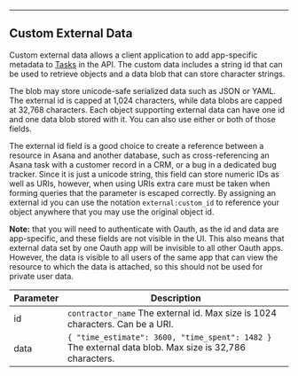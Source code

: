 <hr>
<section>

## Custom External Data

Custom external data allows a client application to add app-specific metadata to [Tasks](#asana-tasks)
in the API. The custom data includes a string id that can be used to retrieve objects and a data blob that can store
character strings.

The blob may store unicode-safe serialized data such as JSON or YAML. The external id is capped at 1,024 characters, while data
blobs are capped at 32,768 characters. Each object supporting external data can have one id and one data blob stored
with it. You can also use either or both of those fields.

The external id field is a good choice to create a reference between a resource in Asana and another database, such as
cross-referencing an Asana task with a customer record in a CRM, or a bug in a dedicated bug tracker. Since it is just
a unicode string, this field can store numeric IDs as well as URIs, however, when using URIs extra care must be taken
when forming queries that the parameter is escaped correctly. By assigning an external id you can use the notation
`external:custom_id` to reference your object anywhere that you may use the original object id.

**Note:** that you will need to authenticate with Oauth, as the id and data are app-specific, and these fields are not
visible in the UI. This also means that external data set by one Oauth app will be invisible to all other Oauth apps.
However, the data is visible to all users of the same app that can view the resource to which the data is attached,
so this should not be used for private user data.

| Parameter | Description |
|---|---|
| id | `contractor_name` 	The external id. Max size is 1024 characters. Can be a URI. |
| data | `{ "time_estimate": 3600, "time_spent": 1482 }` The external data blob. Max size is 32,786 characters. |

</section>
